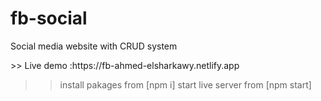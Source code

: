 # **fb-social**

<p>Social media website with CRUD system </p>
>> Live demo :https://fb-ahmed-elsharkawy.netlify.app

> > install pakages from [npm i]
> > start live server from [npm start]

